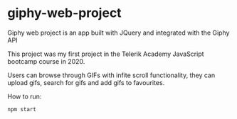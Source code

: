 # giphy-web-project
Giphy web project is an app built with JQuery and integrated with the Giphy API

This project was my first project in the Telerik Academy JavaScript bootcamp course in 2020.

Users can browse through GIFs with infite scroll functionality, they can upload gifs, search for gifs and add gifs to favourites.

How to run:

```
npm start
```


